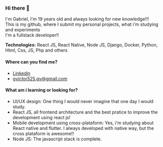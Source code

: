 ### Hi there 👋

I'm Gabriel, I'm 19 years old and always looking for new knowledge!!! <br>
This is my github, where I submit my personal projects, what i'm studying and experiments <br>
I'm a fullstack developer!!

**Technologies:** React JS, React Native, Node JS, Django, Docker, Python, Html, Css, JS, Php and others

#### Where can you find me?
- [Linkedin](https://linkedin.com/in/gabriel-victor-7a5425191)
- [gvictor525.gv@gmail.com](mailto:gvictor525.gv@gmail.com)

#### What am i learning or looking for?
- UI/UX design: One thing I would never imagine that one day I would study.
- React JS, all frontend architecture and the best pratice to improve the development using react js!
- Mobile development using cross-plataform: Yes, i'm studying about React native and flutter. I always developed with native way, but the cross plataform is awesome!!
- Node JS: The javascript stack is complete.
